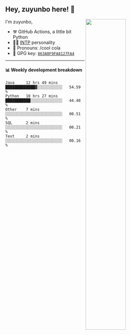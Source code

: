 

## Hey, zuyunbo here! :wave: 
[<img align="right" width="50%" src="https://github-readme-stats.vercel.app/api?username=zuyunbo&theme=dark&show_icons=true">](https://metrics.lecoq.io/ouuan?template=classic)

I'm zuyunbo,

-   :hammer_and_pick: GitHub Actions, a little bit Python
-   :man_scientist: [INTP](https://www.16personalities.com/profiles/3302586f07ca3) personality
-   :man: Pronouns: /cool cola
-   :key: GPG key: [`863A0F9FA8127FA4`](https://github.com/zuyunbo.gpg)

---

#### :bar_chart: Weekly development breakdown
<!--START_SECTION:waka-->
```text
Java     12 hrs 49 mins  █████████████▓░░░░░░░░░░░   54.59 % 
Python   10 hrs 27 mins  ███████████░░░░░░░░░░░░░░   44.48 % 
Other    7 mins          ░░░░░░░░░░░░░░░░░░░░░░░░░   00.51 % 
SQL      2 mins          ░░░░░░░░░░░░░░░░░░░░░░░░░   00.21 % 
Text     2 mins          ░░░░░░░░░░░░░░░░░░░░░░░░░   00.16 % 
```
<!--END_SECTION:waka-->

